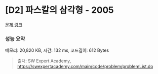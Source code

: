 # [D2] 파스칼의 삼각형 - 2005 

[문제 링크](https://swexpertacademy.com/main/code/problem/problemDetail.do?contestProbId=AV5P0-h6Ak4DFAUq) 

### 성능 요약

메모리: 20,820 KB, 시간: 132 ms, 코드길이: 612 Bytes



> 출처: SW Expert Academy, https://swexpertacademy.com/main/code/problem/problemList.do